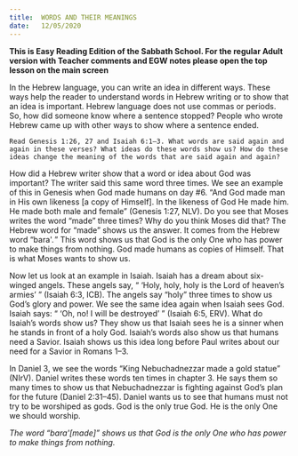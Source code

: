 ```yaml
---
title:  WORDS AND THEIR MEANINGS
date:   12/05/2020
---
```


**This is Easy Reading Edition of the Sabbath School. For the regular Adult version with Teacher comments and EGW notes please open the top lesson on the main screen** 

In the Hebrew language, you can write an idea in different ways. These ways help the reader to understand words in Hebrew writing or to show that an idea is important. Hebrew language does not use commas or periods. So, how did someone know where a sentence stopped? People who wrote Hebrew came up with other ways to show where a sentence ended.

`Read Genesis 1:26, 27 and Isaiah 6:1–3. What words are said again and again in these verses? What ideas do these words show us? How do these ideas change the meaning of the words that are said again and again?`

How did a Hebrew writer show that a word or idea about God was important? The writer said this same word three times. We see an example of this in Genesis when God made humans on day #6. “And God made man in His own likeness [a copy of Himself]. In the likeness of God He made him. He made both male and female” (Genesis 1:27, NLV). Do you see that Moses writes the word “made” three times? Why do you think Moses did that? The Hebrew word for “made” shows us the answer. It comes from the Hebrew word “bara'. ” This word shows us that God is the only One who has power to make things from nothing. God made humans as copies of Himself. That is what Moses wants to show us.

Now let us look at an example in Isaiah. Isaiah has a dream about six-winged angels. These angels say, “ ‘Holy, holy, holy is the Lord of heaven’s armies’ ” (Isaiah 6:3, ICB). The angels say “holy” three times to show us God’s glory and power. We see the same idea again when Isaiah sees God. Isaiah says: “ ‘Oh, no! I will be destroyed’ ” (Isaiah 6:5, ERV). What do Isaiah’s words show us? They show us that Isaiah sees he is a sinner when he stands in front of a holy God. Isaiah’s words also show us that humans need a Savior. Isaiah shows us this idea long before Paul writes about our need for a Savior in Romans 1–3.

In Daniel 3, we see the words “King Nebuchadnezzar made a gold statue” (NIrV). Daniel writes these words ten times in chapter 3. He says them so many times to show us that Nebuchadnezzar is fighting against God’s plan for the future (Daniel 2:31–45). Daniel wants us to see that humans must not try to be worshiped as gods. God is the only true God. He is the only One we should worship.

_The word “bara'[made]” shows us that God is the only One who has power to make things from nothing._
